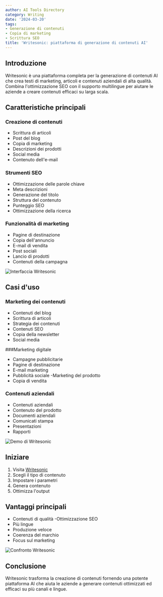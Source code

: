 ```yaml
---
author: AI Tools Directory
category: Writing
date: '2024-03-20'
tags:
- Generazione di contenuti
- Copia di marketing
- Scrittura SEO
title: 'Writesonic: piattaforma di generazione di contenuti AI'
---
```


## Introduzione

Writesonic è una piattaforma completa per la generazione di contenuti AI che crea testi di marketing, articoli e contenuti aziendali di alta qualità. Combina l'ottimizzazione SEO con il supporto multilingue per aiutare le aziende a creare contenuti efficaci su larga scala.

## Caratteristiche principali

### Creazione di contenuti
- Scrittura di articoli
- Post del blog
- Copia di marketing
- Descrizioni dei prodotti
- Social media
- Contenuto dell'e-mail

### Strumenti SEO
- Ottimizzazione delle parole chiave
- Meta descrizioni
- Generazione del titolo
- Struttura del contenuto
- Punteggio SEO
- Ottimizzazione della ricerca

### Funzionalità di marketing
- Pagine di destinazione
- Copia dell'annuncio
- E-mail di vendita
- Post sociali
- Lancio di prodotti
- Contenuti della campagna

![Interfaccia Writesonic](/imgs/writesonic/interface.jpg)

## Casi d'uso

### Marketing dei contenuti
- Contenuti del blog
- Scrittura di articoli
- Strategia dei contenuti
- Contenuti SEO
- Copia della newsletter
- Social media

###Marketing digitale
- Campagne pubblicitarie
- Pagine di destinazione
- E-mail marketing
- Pubblicità sociale
-Marketing del prodotto
- Copia di vendita

### Contenuti aziendali
- Contenuti aziendali
- Contenuto del prodotto
- Documenti aziendali
- Comunicati stampa
- Presentazioni
- Rapporti

![Demo di Writesonic](/imgs/writesonic/demo.jpg)

## Iniziare

1. Visita [Writesonic](https://writesonic.com)
2. Scegli il tipo di contenuto
3. Impostare i parametri
4. Genera contenuto
5. Ottimizza l'output

## Vantaggi principali

- Contenuti di qualità
-Ottimizzazione SEO
- Più lingue
- Produzione veloce
- Coerenza del marchio
- Focus sul marketing

![Confronto Writesonic](/imgs/writesonic/comparison.jpg)

## Conclusione

Writesonic trasforma la creazione di contenuti fornendo una potente piattaforma AI che aiuta le aziende a generare contenuti ottimizzati ed efficaci su più canali e lingue.